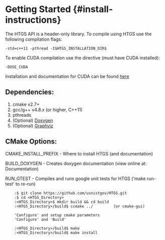 Getting Started {#install-instructions}
=======

The HTGS API is a header-only library. To compile using HTGS use the following compilation flags:
~~~~~~~~~~~~~~~~~~~~~
-std=c++11 -pthread -I$HTGS_INSTALLATION_DIR$
~~~~~~~~~~~~~~~~~~~~~

To enable CUDA compilation use the directive (must have CUDA installed):
~~~~~~~~~~~~~~~~~~~~~
-DUSE_CUDA
~~~~~~~~~~~~~~~~~~~~~

Installation and documentation for CUDA can be found [here](http://docs.nvidia.com/cuda/index.html#axzz4eWVEar2N)

## Dependencies: ##
1. cmake v2.7+
2. gcc/g++ v4.8.x (or higher, C++11)
3. pthreads
4. (Optional) [Doxygen](http://www.stack.nl/~dimitri/doxygen/)
5. (Optional) [Graphviz](http://www.graphviz.org/)

## CMake Options: ##
 CMAKE_INSTALL_PREFIX - Where to install HTGS (and documentation)

 BUILD_DOXYGEN - Creates doxygen documentation (view online at: Documentation)

 RUN_GTEST - Compiles and runs google unit tests for HTGS ('make run-test' to re-run)

~~~~~~~~~~~~~~~~~~~~~
    :$ git clone https://github.com/usnistgov/HTGS.git
    :$ cd <HTGS_Directory>
    :<HTGS_Directory>$ mkdir build && cd build
    :<HTGS_Directory>/build$ ccmake ../         (or cmake-gui)

    'Configure' and setup cmake parameters
    'Configure' and 'Build'

    :<HTGS_Directory>/build$ make
    :<HTGS_Directory>/build$ make install
~~~~~~~~~~~~~~~~~~~~~
